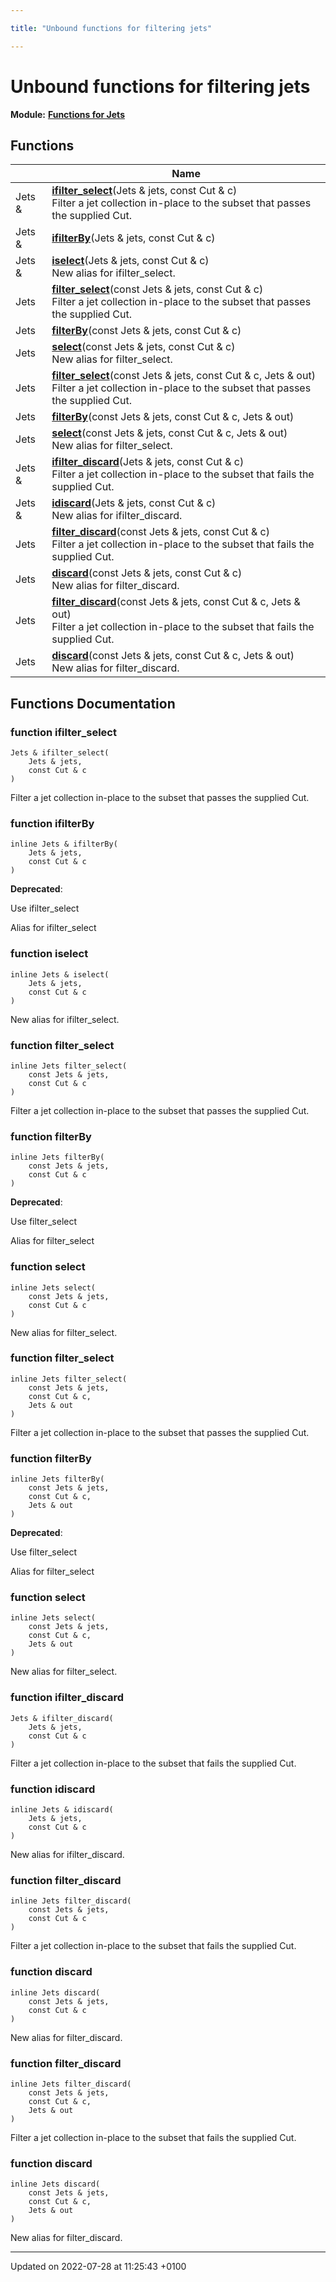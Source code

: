 ```yaml
---

title: "Unbound functions for filtering jets"

---
```


# Unbound functions for filtering jets

**Module:** **[Functions for Jets](http://example.org/modules/group__jetutils/)**



## Functions

|                | Name           |
| -------------- | -------------- |
| Jets & | **[ifilter_select](http://example.org/modules/group__jetutils__filt/#function-ifilter-select)**(Jets & jets, const Cut & c)<br>Filter a jet collection in-place to the subset that passes the supplied Cut.  |
| Jets & | **[ifilterBy](http://example.org/modules/group__jetutils__filt/#function-ifilterby)**(Jets & jets, const Cut & c) |
| Jets & | **[iselect](http://example.org/modules/group__jetutils__filt/#function-iselect)**(Jets & jets, const Cut & c)<br>New alias for ifilter_select.  |
| Jets | **[filter_select](http://example.org/modules/group__jetutils__filt/#function-filter-select)**(const Jets & jets, const Cut & c)<br>Filter a jet collection in-place to the subset that passes the supplied Cut.  |
| Jets | **[filterBy](http://example.org/modules/group__jetutils__filt/#function-filterby)**(const Jets & jets, const Cut & c) |
| Jets | **[select](http://example.org/modules/group__jetutils__filt/#function-select)**(const Jets & jets, const Cut & c)<br>New alias for filter_select.  |
| Jets | **[filter_select](http://example.org/modules/group__jetutils__filt/#function-filter-select)**(const Jets & jets, const Cut & c, Jets & out)<br>Filter a jet collection in-place to the subset that passes the supplied Cut.  |
| Jets | **[filterBy](http://example.org/modules/group__jetutils__filt/#function-filterby)**(const Jets & jets, const Cut & c, Jets & out) |
| Jets | **[select](http://example.org/modules/group__jetutils__filt/#function-select)**(const Jets & jets, const Cut & c, Jets & out)<br>New alias for filter_select.  |
| Jets & | **[ifilter_discard](http://example.org/modules/group__jetutils__filt/#function-ifilter-discard)**(Jets & jets, const Cut & c)<br>Filter a jet collection in-place to the subset that fails the supplied Cut.  |
| Jets & | **[idiscard](http://example.org/modules/group__jetutils__filt/#function-idiscard)**(Jets & jets, const Cut & c)<br>New alias for ifilter_discard.  |
| Jets | **[filter_discard](http://example.org/modules/group__jetutils__filt/#function-filter-discard)**(const Jets & jets, const Cut & c)<br>Filter a jet collection in-place to the subset that fails the supplied Cut.  |
| Jets | **[discard](http://example.org/modules/group__jetutils__filt/#function-discard)**(const Jets & jets, const Cut & c)<br>New alias for filter_discard.  |
| Jets | **[filter_discard](http://example.org/modules/group__jetutils__filt/#function-filter-discard)**(const Jets & jets, const Cut & c, Jets & out)<br>Filter a jet collection in-place to the subset that fails the supplied Cut.  |
| Jets | **[discard](http://example.org/modules/group__jetutils__filt/#function-discard)**(const Jets & jets, const Cut & c, Jets & out)<br>New alias for filter_discard.  |


## Functions Documentation

### function ifilter_select

```
Jets & ifilter_select(
    Jets & jets,
    const Cut & c
)
```

Filter a jet collection in-place to the subset that passes the supplied Cut. 

### function ifilterBy

```
inline Jets & ifilterBy(
    Jets & jets,
    const Cut & c
)
```


**Deprecated**: 

Use ifilter_select 

Alias for ifilter_select 


### function iselect

```
inline Jets & iselect(
    Jets & jets,
    const Cut & c
)
```

New alias for ifilter_select. 

### function filter_select

```
inline Jets filter_select(
    const Jets & jets,
    const Cut & c
)
```

Filter a jet collection in-place to the subset that passes the supplied Cut. 

### function filterBy

```
inline Jets filterBy(
    const Jets & jets,
    const Cut & c
)
```


**Deprecated**: 

Use filter_select 

Alias for filter_select 


### function select

```
inline Jets select(
    const Jets & jets,
    const Cut & c
)
```

New alias for filter_select. 

### function filter_select

```
inline Jets filter_select(
    const Jets & jets,
    const Cut & c,
    Jets & out
)
```

Filter a jet collection in-place to the subset that passes the supplied Cut. 

### function filterBy

```
inline Jets filterBy(
    const Jets & jets,
    const Cut & c,
    Jets & out
)
```


**Deprecated**: 

Use filter_select 

Alias for filter_select 


### function select

```
inline Jets select(
    const Jets & jets,
    const Cut & c,
    Jets & out
)
```

New alias for filter_select. 

### function ifilter_discard

```
Jets & ifilter_discard(
    Jets & jets,
    const Cut & c
)
```

Filter a jet collection in-place to the subset that fails the supplied Cut. 

### function idiscard

```
inline Jets & idiscard(
    Jets & jets,
    const Cut & c
)
```

New alias for ifilter_discard. 

### function filter_discard

```
inline Jets filter_discard(
    const Jets & jets,
    const Cut & c
)
```

Filter a jet collection in-place to the subset that fails the supplied Cut. 

### function discard

```
inline Jets discard(
    const Jets & jets,
    const Cut & c
)
```

New alias for filter_discard. 

### function filter_discard

```
inline Jets filter_discard(
    const Jets & jets,
    const Cut & c,
    Jets & out
)
```

Filter a jet collection in-place to the subset that fails the supplied Cut. 

### function discard

```
inline Jets discard(
    const Jets & jets,
    const Cut & c,
    Jets & out
)
```

New alias for filter_discard. 





-------------------------------

Updated on 2022-07-28 at 11:25:43 +0100